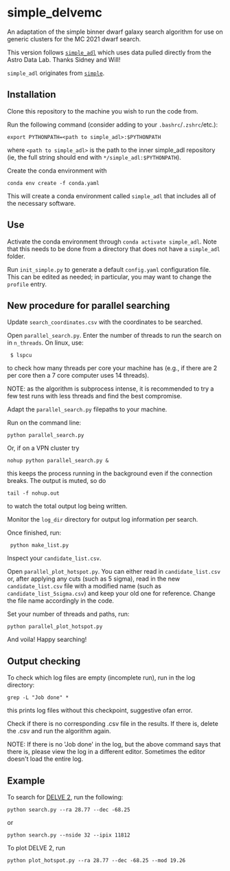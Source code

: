 # simple_delvemc

An adaptation of the simple binner dwarf galaxy search algorithm for use on generic clusters for the MC 2021 dwarf search. 

This version follows [`simple_adl`](https://github.com/sidneymau/simple_adl) which uses data pulled directly from the Astro Data Lab. Thanks Sidney and Will!

`simple_adl` originates from [`simple`](https://github.com/DarkEnergySurvey/simple).

## Installation

Clone this repository to the machine you wish to run the code from.

Run the following command (consider adding to your `.bashrc`/`.zshrc`/etc.):
```
export PYTHONPATH=<path to simple_adl>:$PYTHONPATH
```
where `<path to simple_adl>` is the path to the inner simple_adl repository (ie, the full string should end with `*/simple_adl:$PYTHONPATH`).

Create the conda environment with
```
conda env create -f conda.yaml
```
This will create a conda environment called `simple_adl` that includes all of the necessary software.

## Use

Activate the conda environment through `conda activate simple_adl`. Note that this needs to be done from a directory that does not have a `simple_adl` folder.

Run `init_simple.py` to generate a default `config.yaml` configuration file.
This can be edited as needed; in particular, you may want to change the `profile` entry.

## New procedure for parallel searching

Update `search_coordinates.csv` with the coordinates to be searched. 

Open `parallel_search.py`. Enter the number of threads to run the search on in `n_threads`. On linux, use:
```
 $ lspcu 
```
to check how many threads per core your machine has (e.g., if there are 2 per core then a 7 core computer uses 14 threads). 

NOTE: as the algorithm is subprocess intense, it is recommended to try a few test runs with less threads and find
the best compromise.

Adapt the `parallel_search.py` filepaths to your machine.

Run on the command line:
```
python parallel_search.py 
```
Or, if on a VPN cluster try
```
nohup python parallel_search.py &
```
this keeps the process running in the background even if
the connection breaks. The output is muted, so do
```
tail -f nohup.out
```
to watch the total output log being written.

Monitor the `log_dir` directory for output log information per search. 

Once finished, run:
```
 python make_list.py
```
Inspect your `candidate_list.csv`.

Open `parallel_plot_hotspot.py`. You can either read in `candidate_list.csv` or, after
applying any cuts (such as 5 sigma), read in the new `candidate_list.csv` file with a 
modified name (such as `candidate_list_5sigma.csv`) and keep your old one for reference. 
Change the file name accordingly in the code.

Set your number of threads and paths, run:
```
python parallel_plot_hotspot.py
```

And voila! Happy searching! 

## Output checking

To check which log files are empty (incomplete run), run in the  log directory:
```
grep -L "Job done" *
```
this prints log files without this checkpoint, suggestive ofan error. 

Check if there is no corresponding .csv file in the results. If there is, delete the .csv and
run the algorithm again.

NOTE: If there is no 'Job done' in the log, but the above command says that
there is, please view the log in a different editor. Sometimes the editor
doesn't load the entire log.

## Example

To search for [DELVE 2](https://arxiv.org/abs/2009.08550), run the following:
```
python search.py --ra 28.77 --dec -68.25 
```
or
```
python search.py --nside 32 --ipix 11812
```

To plot DELVE 2, run
```
python plot_hotspot.py --ra 28.77 --dec -68.25 --mod 19.26
```
